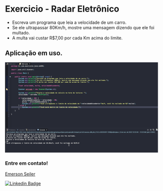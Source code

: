 # Exercicio - Radar Eletrônico
- Escreva um programa que leia a velocidade de um carro.
- Se ele ultrapassar 80Km/h, mostre uma mensagem dizendo que ele foi multado.
- A multa vai custar R$7,00 por cada Km acima do limite.

## Aplicação em uso.

![Gif Exercicio](./img/exercicio.gif)

### Entre em contato!

[Emerson Seiler](https://www.linkedin.com/in/seileremerson/)

[![Linkedin Badge](https://img.shields.io/badge/-seileremerson-blue?style=flat-square&logo=Linkedin&logoColor=white&link=https://www.linkedin.com/in/diogoalvesti/)](https://www.linkedin.com/in/seileremerson/)
